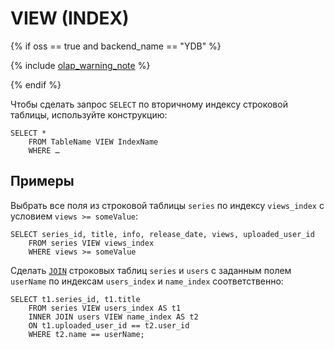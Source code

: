 # VIEW (INDEX)

{% if oss == true and backend_name == "YDB" %}

{% include [olap_warning_note](../../../../_includes/not_allow_for_olap_note.md) %}

{% endif %}

Чтобы сделать запрос `SELECT` по вторичному индексу строковой таблицы, используйте конструкцию:

```yql
SELECT *
    FROM TableName VIEW IndexName
    WHERE …
```

## Примеры

Выбрать все поля из строковой таблицы `series` по индексу `views_index` с условием `views >= someValue`:

```yql
SELECT series_id, title, info, release_date, views, uploaded_user_id
    FROM series VIEW views_index
    WHERE views >= someValue
```

Сделать [`JOIN`](../join.md) строковых таблиц `series` и `users` c заданным полем `userName` по индексам `users_index` и `name_index` соответственно:

```yql
SELECT t1.series_id, t1.title
    FROM series VIEW users_index AS t1
    INNER JOIN users VIEW name_index AS t2
    ON t1.uploaded_user_id == t2.user_id
    WHERE t2.name == userName;
```

